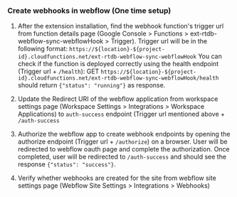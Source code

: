### Create webhooks in webflow (One time setup)

1. After the extension installation, find the webhook function's trigger url from function details page (Google Console > Functions > ext-rtdb-webflow-sync-webflowHook > Trigger). Trigger url will be in the following format: `https://${location}-${project-id}.cloudfunctions.net/ext-rtdb-webflow-sync-webflowHook`
   You can check if the function is deployed correctly using the health endpoint (Trigger url + `/health`): GET `https://${location}-${project-id}.cloudfunctions.net/ext-rtdb-webflow-sync-webflowHook/health` should return `{"status": "running"}` as response.

2. Update the Redirect URI of the webflow application from workspace settings page (Workspace Settings > Integrations > Workspace Applications) to `auth-success` endpoint (Trigger url mentioned above + `/auth-success`
3. Authorize the webflow app to create webhook endpoints by opening the authorize endpoint (Trigger url + `/authorize`) on a browser. User will be redirected to webflow oauth page and complete the authorization. Once completed, user will be redirected to `/auth-success` and should see the response `{"status": "success"}`.
4. Verify whether webhooks are created for the site from webflow site settings page (Webflow Site Settings > Integrations > Webhooks)
